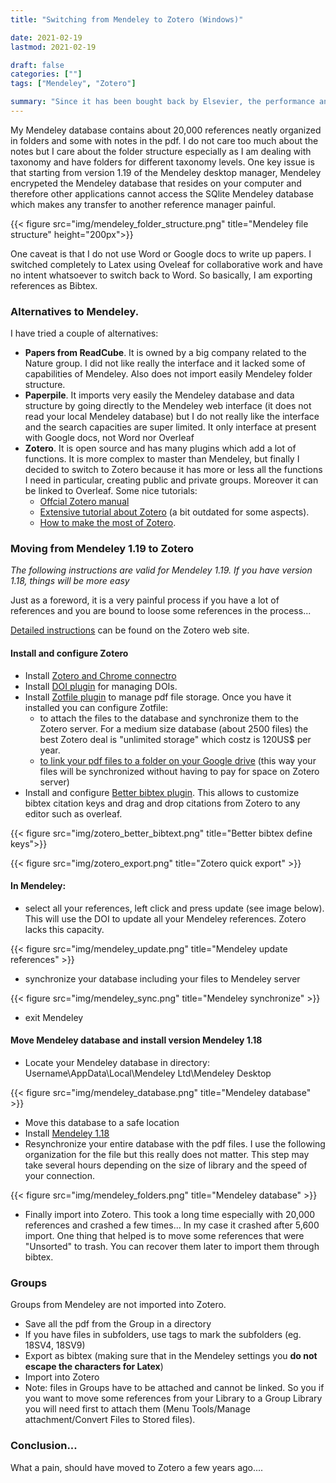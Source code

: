 ```yaml
---
title: "Switching from Mendeley to Zotero (Windows)"

date: 2021-02-19
lastmod: 2021-02-19

draft: false
categories: [""]
tags: ["Mendeley", "Zotero"]

summary: "Since it has been bought back by Elsevier, the performance and capabilities of Mendeley have been going down.  Last straw is the abandon of pad supports (Android, Apple) since March 15 2021. So it is really time to move to something else."
---
```


My Mendeley database contains about 20,000 references neatly organized in folders and some with notes in the pdf. I do not care too much about the notes but I care about the folder structure especially as I am dealing with taxonomy and have folders for different taxonomy levels.  One key issue is that starting from version 1.19 of the Mendeley desktop manager, Mendeley encrypeted the Mendeley database that resides on your computer and therefore other applications cannot access the SQlite Mendeley database which makes any transfer to another reference manager painful.


{{< figure src="img/mendeley_folder_structure.png" title="Mendeley file structure"  height="200px">}}

One caveat is that I do not use Word or Google docs to write up papers.  I switched completely to Latex using Oveleaf for collaborative work and have no intent whatsoever to switch back to Word.  So basically, I am exporting references as Bibtex.  

### Alternatives to Mendeley.

I have tried a couple of alternatives:

* **Papers from ReadCube**.  It is owned by a big company related to the Nature group.  I did not like really the interface and it lacked some of capabilities of Mendeley.  Also does not import easily Mendeley folder structure.
* **Paperpile**.  It imports very easily the Mendeley database and data structure by going directly to the Mendeley web interface (it does not read your local Mendeley database) but I do not really like the interface and the search capacities are super limited. It only interface at present with Google docs, not Word nor Overleaf
* **Zotero**. It is open source and has many plugins which add a lot of functions.  It is more complex to master than Mendeley, but finally I decided to switch to Zotero because it has more or less all the functions I need in particular, creating public and private groups.  Moreover it can be linked to Overleaf.  Some nice tutorials:
    * [Offcial Zotero manual](https://www.zotero.org/support/start)
    * [Extensive tutorial about Zotero](https://guides.library.oregonstate.edu/c.php?g=359201&p=2426080) (a bit outdated for some aspects).
    * [How to make the most of Zotero](https://tomsaunders.co.nz/zotero-guide/).

### Moving from Mendeley 1.19 to Zotero

_The following instructions are valid for Mendeley 1.19.  If you have version 1.18, things will be more easy_

Just as a foreword, it is a very painful process if you have a lot of references and you are bound to loose some references in the process...

[Detailed instructions](https://www.zotero.org/support/kb/mendeley_import) can be found on the Zotero web site.

#### Install and configure Zotero
* Install [Zotero and Chrome connectro](https://www.zotero.org/download/)
* Install [DOI plugin](https://github.com/bwiernik/zotero-shortdoi) for managing DOIs.
* Install [Zotfile plugin](http://zotfile.com/) to manage pdf file storage.  Once you have it installed you can configure Zotfile:
  * to attach the files to the database and synchronize them to the Zotero server.  For a medium size database (about 2500 files) the best Zotero deal is "unlimited storage" which costz is 120US$ per year.
  * [to link your pdf files to a folder on your Google drive](https://tomsaunders.co.nz/zotero-with-google-drive/#:~:text=Head%20over%20to%20Google%20Drive,to%20be%20on%20your%20PC.) (this way your files will be synchronized without having to pay for space on Zotero server)
* Install and configure [Better bibtex plugin](https://retorque.re/zotero-better-bibtex/). This allows to customize bibtex citation keys and drag and drop citations from Zotero to any editor such as overleaf.

{{< figure src="img/zotero_better_bibtext.png" title="Better bibtex define keys">}}

{{< figure src="img/zotero_export.png" title="Zotero quick export" >}}

#### In Mendeley:

* select all your references, left click and press update (see image below). This will use the DOI to update all your Mendeley references.  Zotero lacks this capacity.

{{< figure src="img/mendeley_update.png" title="Mendeley update references" >}}

* synchronize your database including your files to Mendeley server

{{< figure src="img/mendeley_sync.png" title="Mendeley synchronize" >}}

* exit Mendeley

#### Move Mendeley database and install version Mendeley 1.18

* Locate your Mendeley database in directory: Username\AppData\Local\Mendeley Ltd\Mendeley Desktop

{{< figure src="img/mendeley_database.png" title="Mendeley database" >}}

* Move this database to a safe location
* Install [Mendeley 1.18](https://www.zotero.org/support/kb/mendeley_import)
* Resynchronize your entire database with the pdf files. I use the following organization for the file but this really does not matter.  This step may take several hours depending on the size of library and the speed of your connection.

{{< figure src="img/mendeley_folders.png" title="Mendeley database" >}}

* Finally import into Zotero. This took a long time especially with 20,000 references and crashed a few times... In my case it crashed after 5,600 import.  One thing that helped is to move some references that were "Unsorted" to trash. You can recover them later to import them through bibtex.

### Groups

Groups from Mendeley are not imported into Zotero. 
* Save all the pdf from the Group in a directory
* If you have files in subfolders, use tags to mark the subfolders (eg. 18SV4, 18SV9)
* Export as bibtex (making sure that in the Mendeley settings you **do not escape the characters for Latex**)
* Import into Zotero
* Note: files in Groups have to be attached and cannot be linked.  So you if you want to move some references from your Library to a Group Library you will need first to attach them (Menu Tools/Manage attachment/Convert Files to Stored files).

### Conclusion...

What a pain, should have moved to Zotero a few years ago....